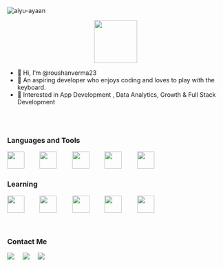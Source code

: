 <p align="left"> <img src="https://komarev.com/ghpvc/?username=roushanverma23&label=Profile%20views&color=0e75b6&style=flat" alt="aiyu-ayaan" /> </p>
<div id="header" align="center">
  <img src="https://media.giphy.com/media/M9gbBd9nbDrOTu1Mqx/giphy.gif" width="100"/>
</div>

- 👋 Hi, I’m @roushanverma23
- 👀  An aspiring developer who enjoys coding and loves to play with the keyboard.
- 👀  Interested in App Development , Data Analytics, Growth & Full Stack Development 
<br />


<br />


### Languages and Tools

<img src="https://cdn.jsdelivr.net/gh/devicons/devicon@latest/icons/html5/html5-plain.svg" width="40px">&nbsp;&nbsp;&nbsp;&nbsp;&nbsp;&nbsp;&nbsp;&nbsp;
<img src="https://cdn.jsdelivr.net/gh/devicons/devicon@latest/icons/css3/css3-plain.svg" width="40px">&nbsp;&nbsp;&nbsp;&nbsp;&nbsp;&nbsp;&nbsp;&nbsp;
<img src="https://cdn.jsdelivr.net/gh/devicons/devicon@latest/icons/javascript/javascript-original.svg" width="40px">&nbsp;&nbsp;&nbsp;&nbsp;&nbsp;&nbsp;&nbsp;&nbsp;
<img src="https://www.flaticon.com/free-icon/sql-server_5815886?term=sql&page=1&position=9&origin=tag&related_id=5815886" width="40px">&nbsp;&nbsp;&nbsp;&nbsp;&nbsp;&nbsp;&nbsp;&nbsp;
<img src="https://cdn.jsdelivr.net/gh/devicons/devicon@latest/icons/git/git-original.svg" width="40px">&nbsp;&nbsp;&nbsp;&nbsp;&nbsp;&nbsp;&nbsp;&nbsp;&nbsp;

### Learning
<img src="https://cdn.jsdelivr.net/gh/devicons/devicon@latest/icons/react/react-original.svg" width="40px">&nbsp;&nbsp;&nbsp;&nbsp;&nbsp;&nbsp;&nbsp;&nbsp;
<img src="https://cdn.jsdelivr.net/gh/devicons/devicon@latest/icons/nodejs/nodejs-plain.svg" width="40px">&nbsp;&nbsp;&nbsp;&nbsp;&nbsp;&nbsp;&nbsp;&nbsp;
<img src="https://cdn.jsdelivr.net/gh/devicons/devicon@latest/icons/mongodb/mongodb-original.svg" width="40px">&nbsp;&nbsp;&nbsp;&nbsp;&nbsp;&nbsp;&nbsp;&nbsp;
<img src="https://cdn.jsdelivr.net/gh/devicons/devicon@latest/icons/flutter/flutter-original.svg" width="40px">&nbsp;&nbsp;&nbsp;&nbsp;&nbsp;&nbsp;&nbsp;&nbsp;
<img src="https://cdn.jsdelivr.net/gh/devicons/devicon@latest/icons/python/python-original.svg" width="40px">&nbsp;&nbsp;&nbsp;&nbsp;&nbsp;&nbsp;&nbsp;&nbsp;

<br />


### Contact Me
<p>
  <a target="_blank"href="https://www.linkedin.com/in/roushanverma38/"><img src="https://img.shields.io/badge/linkedin-%230077B5.svg?&style=for-the-badge&logo=linkedin&logoColor=white" /></a>&nbsp;&nbsp;&nbsp;&nbsp;
  <a href="mailto:roushanvermanitt23@gmail.com?subject=Hello%20Ayush,%20From%20Github"><img src="https://img.shields.io/badge/gmail-%23D14836.svg?&style=for-the-badge&logo=gmail&logoColor=white" /></a>&nbsp;&nbsp;&nbsp;&nbsp;
  <a href="https://www.instagram.com/roushan_vermaa//"><img src="https://img.shields.io/badge/instagram-%23D14836.svg?&style=for-the-badge&logo=instagram&logoColor=pink" /></a>&nbsp;&nbsp;&nbsp;&nbsp;
</p>



[instagram]: https://instagram.com/roushan_vermaa
[linkedin]: https://linkedin.com/in/roushanverma38
